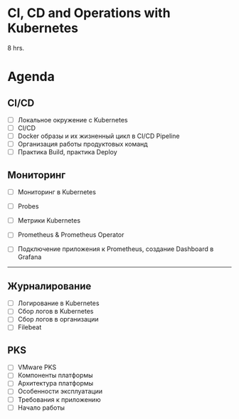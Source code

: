 CI, CD and Operations with Kubernetes
=====================================
8 hrs.

Agenda
======

CI/CD
-----

- [ ] Локальное окружение с Kubernetes
- [ ] CI/CD
- [ ] Docker образы и их жизненный цикл в CI/CD Pipeline
- [ ] Организация работы продуктовых команд
- [ ] Практика Build, практика Deploy

Мониторинг
----------

- [ ] Мониторинг в Kubernetes
- [ ] Probes
- [ ] Метрики Kubernetes
- [ ] Prometheus & Prometheus Operator
- [ ] Подключение приложения к Prometheus, создание Dashboard в Grafana


---


Журналирование
--------------

- [ ] Логирование в Kubernetes
- [ ] Сбор логов в Kubernetes
- [ ] Сбор логов в организации
- [ ] Filebeat

PKS
---

- [ ] VMware PKS
- [ ] Компоненты платформы
- [ ] Архитектура платформы
- [ ] Особенности эксплуатации
- [ ] Требования к приложению
- [ ] Начало работы
